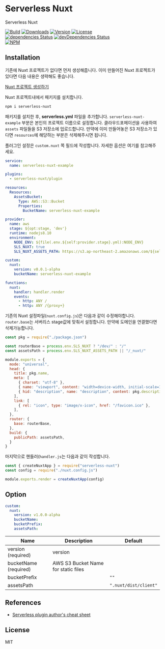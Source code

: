 # Serverless Nuxt

Serverless Nuxt

<p>
  <a href="https://travis-ci.org/corgidisco/serverless-nuxt"><img alt="Build" src="https://img.shields.io/travis/corgidisco/serverless-nuxt.svg" /></a>
  <a href="https://npmcharts.com/compare/serverless-nuxt?minimal=true"><img alt="Downloads" src="https://img.shields.io/npm/dt/serverless-nuxt.svg" /></a>
  <a href="https://www.npmjs.com/package/serverless-nuxt"><img alt="Version" src="https://img.shields.io/npm/v/serverless-nuxt.svg" /></a>
  <a href="https://www.npmjs.com/package/serverless-nuxt"><img alt="License" src="https://img.shields.io/npm/l/serverless-nuxt.svg" /></a>
  <br />
  <a href="https://david-dm.org/corgidisco/serverless-nuxt"><img alt="dependencies Status" src="https://david-dm.org/corgidisco/serverless-nuxt/status.svg" /></a>
  <a href="https://david-dm.org/corgidisco/serverless-nuxt?type=dev"><img alt="devDependencies Status" src="https://david-dm.org/corgidisco/serverless-nuxt/dev-status.svg" /></a>
  <br />
  <a href="https://www.npmjs.com/package/serverless-nuxt"><img alt="NPM" src="https://nodei.co/npm/serverless-nuxt.png" /></a>
</p>

## Installation

기존에 Nuxt 프로젝트가 없다면 먼저 생성해줍니다. 이미 만들어진 Nuxt 프로젝트가 있다면 다음 내용은 생략해도 좋습니다.

[Nuxt 프로젝트 생성하기](https://nuxtjs.org/guide/installation/)

Nuxt 프로젝트내에서 패키지를 설치합니다.

```bash
npm i serverless-nuxt
```

패키지를 설치한 후, **serverless.yml** 파일을 추가합니다. `serverless-nuxt-example` 부분은 본인의 프로젝트 이름으로 설정합니다.
클라우드포메이션을 사용하여 `assets` 파일들을 S3 저장소에 업로드합니다. 만약에 이미 만들어놓은 S3 저장소가 있다면 `resources`에 해당하는 부분은 삭제해주시면 됩니다.

플러그인 설정은 `custom.nuxt` 쪽 필드에 작성합니다. 자세한 옵션은 여기를 참고해주세요.

```yml
service:
  name: serverless-nuxt-example

plugins:
  - serverless-nuxt/plugin

resources:
  Resources:
    AssetsBucket:
      Type: AWS::S3::Bucket
      Properties:
        BucketName: serverless-nuxt-example

provider:
  name: aws
  stage: ${opt:stage, 'dev'}
  runtime: nodejs8.10
  environment:
    NODE_ENV: ${file(.env.${self:provider.stage}.yml):NODE_ENV}
    SLS_NUXT: true
    SLS_NUXT_ASSETS_PATH: https://s3.ap-northeast-2.amazonaws.com/${self:custom.nuxt.bucketName}/${self:provider.stage}/${self:custom.nuxt.version}/

custom:
  nuxt:
    version: v0.0.1-alpha
    bucketName: serverless-nuxt-example

functions:
  nuxt:
    handler: handler.render
    events:
      - http: ANY /
      - http: ANY /{proxy+}
```

기존의 Nuxt 설정파일(`nuxt.config.js`)은 다음과 같이 수정해야합니다. `router.base`는 서버리스 stage값에 맞춰서 설정합니다.
만약에 도메인을 연결했다면 삭제가능합니다.

```js
const pkg = require("./package.json")

const routerBase = process.env.SLS_NUXT ? "/dev/" : "/"
const assetsPath = process.env.SLS_NUXT_ASSETS_PATH || "/_nuxt/"

module.exports = {
  mode: "universal",
  head: {
    title: pkg.name,
    meta: [
      { charset: "utf-8" },
      { name: "viewport", content: "width=device-width, initial-scale=1" },
      { hid: "description", name: "description", content: pkg.description },
    ],
    link: [
      { rel: "icon", type: "image/x-icon", href: "/favicon.ico" },
    ],
  },
  router: {
    base: routerBase,
  },
  build: {
    publicPath: assetsPath,
  }
}
```

마지막으로 핸들러(`handler.js`는 다음과 같이 작성합니다.

```js
const { createNuxtApp } = require("serverless-nuxt")
const config = require("./nuxt.config.js")

module.exports.render = createNuxtApp(config)
```

## Option

```yml
custom:
  nuxt:
    version: v1.0.0-alpha
    bucketName:
    bucketPrefix:
    assetsPath:
```

Name                 | Description | Default
---------------------| ----------- | ------- |
version (required)   | version     |
bucketName (required)| AWS S3 Bucket Name for static files
bucketPrefix         |  | `""`
assetsPath           |  | `".nuxt/dist/client"`


## References

- [Serverless plugin author's cheat sheet](https://gist.github.com/HyperBrain/50d38027a8f57778d5b0f135d80ea406)

## License

MIT

